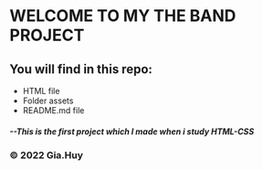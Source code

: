 # WELCOME TO MY THE BAND PROJECT

## You will find in this repo:
* HTML file
* Folder assets
* README.md file
##### --This is the first project which I made when i study HTML-CSS

### © 2022 Gia.Huy
